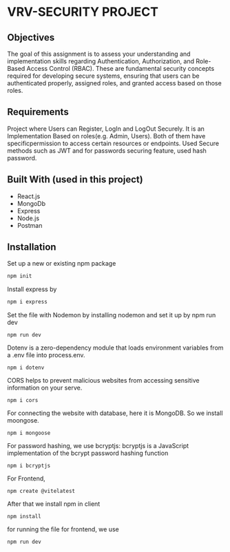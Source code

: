 # VRV-SECURITY PROJECT

## Objectives

The goal of this assignment is to assess your understanding and implementation skills regarding Authentication, Authorization, and Role-Based Access Control (RBAC). These are fundamental security concepts required for developing secure systems, ensuring that users can be authenticated properly, assigned roles, and granted access based on those roles.

## Requirements

Project where Users can Register, LogIn and LogOut Securely. It is an Implementation Based on roles(e.g. Admin, Users). Both of them have specificpermission to access certain resources or endpoints. Used Secure methods such as JWT and for passwords securing feature, used hash password.

## Built With (used in this project)
- React.js  
- MongoDb 
- Express
- Node.js
- Postman

## Installation
Set up a new or existing npm package
```bash
npm init
```
Install express by
```bash
npm i express
```

Set the file with Nodemon by installing nodemon and set it up by npm run dev
```
npm run dev
```

Dotenv is a zero-dependency module that loads environment variables from a .env file into process.env.
```
npm i dotenv
```
CORS helps to prevent malicious websites from accessing sensitive information on your serve.
```
npm i cors
```

For connecting the website with database, here it is MongoDB. So we install moongose.
```
npm i mongoose
```

For password hashing, we use bcryptjs:
bcryptjs is a JavaScript implementation of the bcrypt password hashing function
```
npm i bcryptjs
```

For Frontend, 
```
npm create @vitelatest
```

After that we install npm in client 
``` 
npm install
```

for running the file for frontend, we use 
```
npm run dev
```

